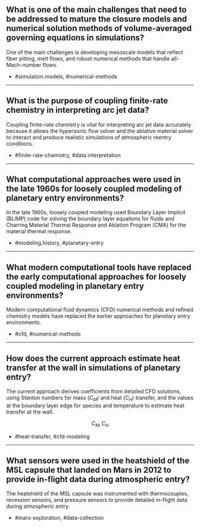 ## What is one of the main challenges that need to be addressed to mature the closure models and numerical solution methods of volume-averaged governing equations in simulations?

One of the main challenges is developing mesoscale models that reflect fiber pitting, melt flows, and robust numerical methods that handle all-Mach-number flows.

- #simulation.models, #numerical-methods

---

## What is the purpose of coupling finite-rate chemistry in interpreting arc jet data?

Coupling finite-rate chemistry is vital for interpreting arc jet data accurately because it allows the hypersonic flow solver and the ablative material solver to interact and produce realistic simulations of atmospheric reentry conditions.

- #finite-rate-chemistry, #data.interpretation

---

## What computational approaches were used in the late 1960s for loosely coupled modeling of planetary entry environments?

In the late 1960s, loosely coupled modeling used Boundary Layer Implicit (BLIMP) code for solving the boundary layer equations for fluids and Charring Material Thermal Response and Ablation Program (CMA) for the material thermal response.

- #modeling.history, #planetary-entry

---

## What modern computational tools have replaced the early computational approaches for loosely coupled modeling in planetary entry environments?

Modern computational fluid dynamics (CFD) numerical methods and refined chemistry models have replaced the earlier approaches for planetary entry environments.

- #cfd, #numerical-methods

---

## How does the current approach estimate heat transfer at the wall in simulations of planetary entry?

The current approach derives coefficients from detailed CFD solutions, using Stanton numbers for mass $\left( C_{M} \right)$ and heat $\left( C_{H} \right)$ transfer, and the values at the boundary layer edge for species and temperature to estimate heat transfer at the wall.

$$
C_{M}, C_{H}
$$

- #heat-transfer, #cfd-modeling

---

## What sensors were used in the heatshield of the MSL capsule that landed on Mars in 2012 to provide in-flight data during atmospheric entry?

The heatshield of the MSL capsule was instrumented with thermocouples, recession sensors, and pressure sensors to provide detailed in-flight data during atmospheric entry.

- #mars-exploration, #data-collection

